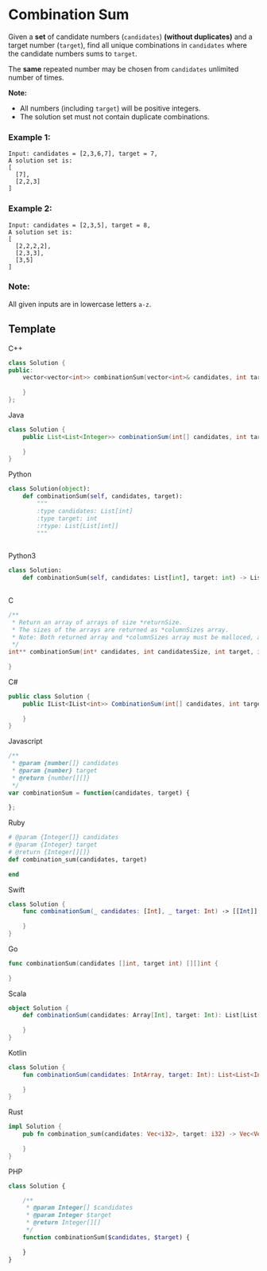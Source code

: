 # Combination Sum

Given a **set** of candidate numbers (`candidates`) **(without duplicates)** and a target number (`target`), find all unique combinations in `candidates` where the candidate numbers sums to `target`.

The **same** repeated number may be chosen from `candidates` unlimited number of times.

**Note:**

- All numbers (including `target`) will be positive integers.
- The solution set must not contain duplicate combinations.



### Example 1:

```
Input: candidates = [2,3,6,7], target = 7,
A solution set is:
[
  [7],
  [2,2,3]
]
```



### Example 2:

```
Input: candidates = [2,3,5], target = 8,
A solution set is:
[
  [2,2,2,2],
  [2,3,3],
  [3,5]
]
```



### Note:

All given inputs are in lowercase letters `a-z`.



## Template

C++

```c++
class Solution {
public:
    vector<vector<int>> combinationSum(vector<int>& candidates, int target) {
        
    }
};
```



Java

```java
class Solution {
    public List<List<Integer>> combinationSum(int[] candidates, int target) {
        
    }
}
```



Python

```python
class Solution(object):
    def combinationSum(self, candidates, target):
        """
        :type candidates: List[int]
        :type target: int
        :rtype: List[List[int]]
        """
        
```



Python3

```python
class Solution:
    def combinationSum(self, candidates: List[int], target: int) -> List[List[int]]:
        
```



C

```c
/**
 * Return an array of arrays of size *returnSize.
 * The sizes of the arrays are returned as *columnSizes array.
 * Note: Both returned array and *columnSizes array must be malloced, assume caller calls free().
 */
int** combinationSum(int* candidates, int candidatesSize, int target, int** columnSizes, int* returnSize) {
    
}
```



C#

```csharp
public class Solution {
    public IList<IList<int>> CombinationSum(int[] candidates, int target) {
        
    }
}
```



Javascript

```javascript
/**
 * @param {number[]} candidates
 * @param {number} target
 * @return {number[][]}
 */
var combinationSum = function(candidates, target) {
    
};
```



Ruby

```ruby
# @param {Integer[]} candidates
# @param {Integer} target
# @return {Integer[][]}
def combination_sum(candidates, target)
    
end
```



Swift

```swift
class Solution {
    func combinationSum(_ candidates: [Int], _ target: Int) -> [[Int]] {
        
    }
}
```



Go

```go
func combinationSum(candidates []int, target int) [][]int {
    
}
```



Scala

```scala
object Solution {
    def combinationSum(candidates: Array[Int], target: Int): List[List[Int]] = {
        
    }
}
```



Kotlin

```kotlin
class Solution {
    fun combinationSum(candidates: IntArray, target: Int): List<List<Int>> {
        
    }
}
```



Rust

```rust
impl Solution {
    pub fn combination_sum(candidates: Vec<i32>, target: i32) -> Vec<Vec<i32>> {
        
    }
}
```



PHP

```php
class Solution {

    /**
     * @param Integer[] $candidates
     * @param Integer $target
     * @return Integer[][]
     */
    function combinationSum($candidates, $target) {
        
    }
}
```